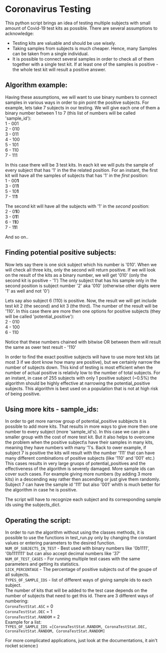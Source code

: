 # Coronavirus Testing
This python script brings an idea of testing multiple subjects with small amount of Covid-19 test kits as possible.
There are several assumptions to acknowledge:
- Testing kits are valuable and should be use wisely.
- Taking samples from subjects is much cheaper. Hence, many Samples can be taken from a single individual.
- It is possible to connect several samples in order to check all of them together with a single test kit. 
  If at least one of the samples is positive - the whole test kit will result a positive answer.


## Algorithm example:

Having these assumptions, we will want to use binary numbers to connect samples in various ways in order to pin point the positive subjects.
For example, lets take 7 subjects in our testing. 
We will give each one of them a binary number between 1 to 7 (this list of numbers will be called 'sample_id'):  
1 - 001  
2 - 010  
3 - 011  
4 - 100  
5 - 101  
6 - 110  
7 - 111  

In this case there will be 3 test kits. In each kit we will puts the sample of every subject that has '1' in the the related position.
For an instant, the first kit will have all the samples of subjects that has '1' in the *first* position:   
1 - 00**1**     
3 - 01**1**  
5 - 10**1**  
7 - 11**1**  

The second kit will have all the subjects with '1' in the *second* position:    
2 - 0**1**0  
3 - 0**1**1  
6 - 1**1**0  
7 - 1**1**1  

And so on..


## Finding potential positive subjects:

Now lets say there is one sick subject which his number is '010'. When we will check all three kits, only the second will return positive.
If we will look on the result of the kits as a binary number, we will get '010' (only the second kit is positive - '1')
The only subject that has his sample only in the second position is subject number '2' aka '010' (otherwise other digits were '1' as well and not '0') 

Lets say also subject 6 (110) is positive. Now, the result we will get include test kit 2 (the second) and kit 3 (the third).
The number of the result will be '110'. 
In this case there are more then one options for positive subjects (they will be called 'potential_positive'):  
2 - 010  
4 - 100  
6 - 110  

Notice that these numbers chained with bitwise OR between them will result the same as ower test result - '110'

In order to find the exact positive subjects will have to use more test kits (at most 3 if we dont know how many are positive), but we certainly narrow the number of subjects down.
This kind of testing is most efficient when the number of actual positive is relativly low to the number of total subjects.
For an instant, in case of 255 subjects with only 1 positive subject (~0.5%) the algorithm should be highly effective at narrowing the potential_positive subjects.
This algorithm is best used on a population that is not at high risk of being positive.


## Using more kits - sample_ids:

In order to get more narrow group of potential_positive subbjects it is possible to add more kits.
That results in more ways to give more then one number to every subject (more 'sample_id's).
In this case we can pin a smaller group with the cost of more test kit. 
But it also helps to overcome the problem when the positive subject\s have their samples in many kits, meaning they have numbers with many '1's.
Back to ower example, if subject 7 is positive the kits will result with the number '111' that can have many different combinations of positive subjects (like '110' and '001' etc.)
This cases results in very large gruops of potential_positives and the effectiveness of the algorithm is severely damaged.
More sample ids can cover such cases. 
For example giving more numbers (by adding 3 more kits) in a descending way rather then ascending or just give them randomly.
Subject 7 can have the sample id '111' but also '001' whith is much better for the algorithm in case he is positive.

The script will have to recognize each subject and its corresponding sample ids using the subjects_dict.


## Operating the script:

In order to run the algorithm without using the classes methods, 
it is possible to use the functions in test_run.py only by changing the constant values or entering parameters to the desired function.
`NUM_OF_SUBJECTS_IN_TEST` - Best used with binary numbers like '0b1111', '0b1111111' but can also accept decimal numbers like '37'  
`NUM_OF_TEST_CASES` - For running multiple test cases with the same parameters and getting its statistics.  
`SICK_PERCENTAGE` - The percentage of positive subjects out of the goupe of all subjects.  
`TYPES_OF_SAMPLE_IDS` - list of different ways of giving sample ids to each subject.   
The number of kits that will be added to the test case depends on the number of subjects that need to get this id.
There are 3 different ways of numbering:  
`CoronaTestStat.ASC` = 0  
`CoronaTestStat.DEC` = 1  
`CoronaTestStat.RANDOM` = 2    
Example for a list:  
```TYPES_OF_SAMPLE_IDS =[CoronaTestStat.RANDOM, CoronaTestStat.DEC, CoronaTestStat.RANDOM, CoronaTestStat.RANDOM]```

For more complicated applications, just look at the documentations, it ain't rocket science:)